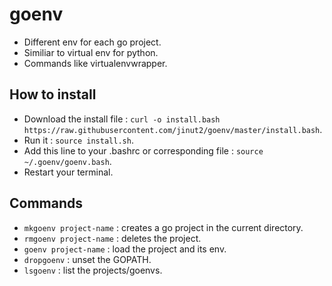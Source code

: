 # goenv
* Different env for each go project.
* Similiar to virtual env for python.
* Commands like virtualenvwrapper.

## How to install
* Download the install file : `curl -o install.bash https://raw.githubusercontent.com/jinut2/goenv/master/install.bash`.
* Run it : `source install.sh`.
* Add this line to your .bashrc or corresponding file : `source ~/.goenv/goenv.bash`.
* Restart your terminal.

## Commands
* `mkgoenv project-name` : creates a go project in the current directory.
* `rmgoenv project-name` : deletes the project.
* `goenv project-name`   : load the project and its env.
* `dropgoenv`            : unset the GOPATH.
* `lsgoenv`              : list the projects/goenvs.
